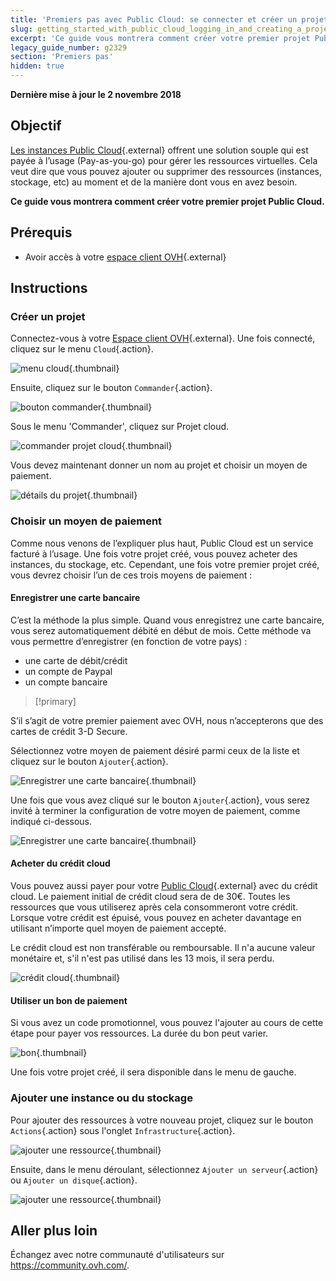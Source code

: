 ```yaml
---
title: 'Premiers pas avec Public Cloud: se connecter et créer un projet'
slug: getting_started_with_public_cloud_logging_in_and_creating_a_project
excerpt: 'Ce guide vous montrera comment créer votre premier projet Public Cloud'
legacy_guide_number: g2329
section: 'Premiers pas'
hidden: true
---
```


**Dernière mise à jour le 2 novembre 2018**

## Objectif

[Les instances Public Cloud](https://www.ovh.com/fr/public-cloud/instances/){.external} offrent une solution souple qui est payée à l’usage (Pay-as-you-go) pour gérer les ressources virtuelles. Cela veut dire que vous pouvez ajouter ou supprimer des ressources (instances, stockage, etc) au moment et de la manière dont vous en avez besoin.

**Ce guide vous montrera comment créer votre premier projet Public Cloud.**

## Prérequis

* Avoir accès à votre [espace client OVH](https://www.ovh.com/auth/?action=gotomanager){.external}

## Instructions

### Créer un projet

Connectez-vous à votre [Espace client OVH](https://www.ovh.com/auth/?action=gotomanager){.external}. Une fois connecté, cliquez sur le menu `Cloud`{.action}.

![menu cloud](images/menu.png){.thumbnail}

Ensuite, cliquez sur le bouton `Commander`{.action}.

![bouton commander](images/order-button.png){.thumbnail}

Sous le menu 'Commander', cliquez sur Projet cloud.

![commander projet cloud](images/order-cloud-project.png){.thumbnail}

Vous devez maintenant donner un nom au projet et choisir un moyen de paiement.

![détails du projet](images/project-details.png){.thumbnail}

### Choisir un moyen de paiement

Comme nous venons de l’expliquer plus haut, Public Cloud est un service facturé à l’usage. Une fois votre projet créé, vous pouvez acheter des instances, du stockage, etc. Cependant, une fois votre premier projet créé, vous devrez choisir l’un de ces trois moyens de paiement :

#### Enregistrer une carte bancaire

C’est la méthode la plus simple. Quand vous enregistrez une carte bancaire, vous serez automatiquement débité en début de mois. Cette méthode va vous permettre d’enregistrer (en fonction de votre pays) :

* une carte de débit/crédit
* un compte de Paypal
* un compte bancaire

> [!primary]
>
S’il s’agit de votre premier paiement avec OVH, nous n’accepterons que des cartes de crédit 3-D Secure.
>

Sélectionnez votre moyen de paiement désiré parmi ceux de la liste et cliquez sur le bouton `Ajouter`{.action}.

![Enregistrer une carte bancaire](images/register-bank-card-01.png){.thumbnail}

Une fois que vous avez cliqué sur le bouton `Ajouter`{.action}, vous serez invité à terminer la configuration de votre moyen de paiement, comme indiqué ci-dessous.

![Enregistrer une carte bancaire](images/register-bank-card-02.png){.thumbnail}

#### Acheter du crédit cloud

Vous pouvez aussi payer pour votre [Public Cloud](https://www.ovh.com/fr/public-cloud/instances/){.external} avec du crédit cloud. Le paiement initial de crédit cloud sera de de 30€. Toutes les ressources que vous utiliserez après cela consommeront votre crédit. Lorsque votre crédit est épuisé, vous pouvez en acheter davantage en utilisant n’importe quel moyen de paiement accepté.

Le crédit cloud est non transférable ou remboursable. Il n'a aucune valeur monétaire et, s'il n'est pas utilisé dans les 13 mois, il sera perdu.

![crédit cloud](images/img_4658.jpg){.thumbnail}

#### Utiliser un bon de paiement

Si vous avez un code promotionnel, vous pouvez l'ajouter au cours de cette étape pour payer vos ressources. La durée du bon peut varier.

![bon](images/img_4661.jpg){.thumbnail}
 
Une fois votre projet créé, il sera disponible dans le menu de gauche.

### Ajouter une instance ou du stockage

Pour ajouter des ressources à votre nouveau projet, cliquez sur le bouton `Actions`{.action} sous l'onglet `Infrastructure`{.action}.

![ajouter une ressource](images/add-a-resource-01.png){.thumbnail}

Ensuite, dans le menu déroulant, sélectionnez `Ajouter un serveur`{.action} ou `Ajouter un disque`{.action}.

![ajouter une ressource](images/add-a-resource-02.png){.thumbnail}


## Aller plus loin

Échangez avec notre communauté d'utilisateurs sur <https://community.ovh.com/>.